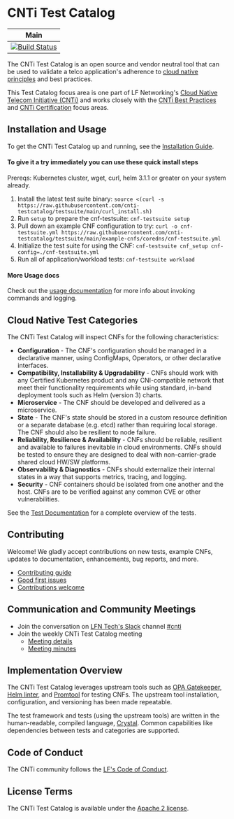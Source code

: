 # CNTi Test Catalog

| Main                                                                                                                                        |
| ------------------------------------------------------------------------------------------------------------------------------------------- |
| [![Build Status](https://github.com/cnti-testcatalog/testsuite/workflows/Crystal%20Specs/badge.svg)](https://github.com/cnti-testcatalog/testsuite/actions) |

The CNTi Test Catalog is an open source and vendor neutral tool that can be used to validate a telco application's adherence to [cloud native principles](https://networking.cloud-native-principles.org/) and best practices. 

This Test Catalog focus area is one part of LF Networking's [Cloud Native Telecom Initiative (CNTi)](https://wiki.lfnetworking.org/pages/viewpage.action?pageId=113213592) and works closely with the [CNTi Best Practices](https://wiki.lfnetworking.org/display/LN/Best+Practices) and [CNTi Certification](https://wiki.lfnetworking.org/display/LN/Certification) focus areas.

## Installation and Usage

To get the CNTi Test Catalog up and running, see the [Installation Guide](INSTALL.md).

#### To give it a try immediately you can use these quick install steps

Prereqs: Kubernetes cluster, wget, curl, helm 3.1.1 or greater on your system already.

1. Install the latest test suite binary: `source <(curl -s https://raw.githubusercontent.com/cnti-testcatalog/testsuite/main/curl_install.sh)`
2. Run `setup` to prepare the cnf-testsuite: `cnf-testsuite setup`
3. Pull down an example CNF configuration to try: `curl -o cnf-testsuite.yml https://raw.githubusercontent.com/cnti-testcatalog/testsuite/main/example-cnfs/coredns/cnf-testsuite.yml`
4. Initialize the test suite for using the CNF: `cnf-testsuite cnf_setup cnf-config=./cnf-testsuite.yml`
5. Run all of application/workload tests: `cnf-testsuite workload`

#### More Usage docs

Check out the [usage documentation](USAGE.md) for more info about invoking commands and logging.

## Cloud Native Test Categories

The CNTi Test Catalog will inspect CNFs for the following characteristics:

- **Configuration** - The CNF's configuration should be managed in a declarative manner, using ConfigMaps, Operators, or other declarative interfaces.
- **Compatibility, Installability & Upgradability** - CNFs should work with any Certified Kubernetes product and any CNI-compatible network that meet their functionality requirements while using standard, in-band deployment tools such as Helm (version 3) charts.
- **Microservice** - The CNF should be developed and delivered as a microservice.
- **State** - The CNF's state should be stored in a custom resource definition or a separate database (e.g. etcd) rather than requiring local storage. The CNF should also be resilient to node failure.
- **Reliability, Resilience & Availability** - CNFs should be reliable, resilient and available to failures inevitable in cloud environments. CNFs should be tested to ensure they are designed to deal with non-carrier-grade shared cloud HW/SW platforms.
- **Observability & Diagnostics** - CNFs should externalize their internal states in a way that supports metrics, tracing, and logging.
- **Security** - CNF containers should be isolated from one another and the host. CNFs are to be verified against any common CVE or other vulnerabilities.

See the [Test Documentation](docs/TEST_DOCUMENTATION.md) for a complete overview of the tests.

## Contributing

Welcome! We gladly accept contributions on new tests, example CNFs, updates to documentation, enhancements, bug reports, and more.

- [Contributing guide](CONTRIBUTING.md)
- [Good first issues](https://github.com/cnti-testcatalog/testsuite/labels/good%20first%20issue)
- [Contributions welcome](https://github.com/cnti-testcatalog/testsuite/labels/contributions-welcome)

## Communication and Community Meetings

- Join the conversation on [LFN Tech's Slack](https://lfntech.slack.com/) channel [#cnti](https://lfntech.slack.com/archives/C06HQGWK4NL)
- Join the weekly CNTi Test Catalog meeting
  - [Meeting details](https://lf-networking.atlassian.net/wiki/spaces/CNTi/pages/130416641/Cloud+Native+Telecom+Initiative+CNTi#Test-Catalog) 
  - [Meeting minutes](https://docs.google.com/document/d/1yjL079TR0L1q__BRuhREeXfx5MtAmjPzbFZlZUeBsK4/edit)

## Implementation Overview

The CNTi Test Catalog leverages upstream tools such as [OPA Gatekeeper](https://github.com/open-policy-agent/gatekeeper), [Helm linter](https://github.com/helm/chart-testing), and [Promtool](https://prometheus.io/docs/prometheus/latest/configuration/unit_testing_rules/) for testing CNFs. The upstream tool installation, configuration, and versioning has been made repeatable.

The test framework and tests (using the upstream tools) are written in the human-readable, compiled language, [Crystal](https://crystal-lang.org/). Common capabilities like dependencies between tests and categories are supported.

## Code of Conduct

The CNTi community follows the [LF's Code of Conduct](https://lfprojects.org/policies/code-of-conduct/).

## License Terms

The CNTi Test Catalog is available under the [Apache 2 license](LICENSE.md).
